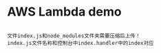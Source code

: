 # AWS Lambda demo

##
    文件index.js和node_modules文件夹需要压缩后上传！
    index.js文件名称和控制台中index.handler中的index对应